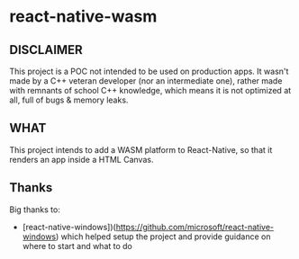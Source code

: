 # react-native-wasm

## DISCLAIMER

This project is a POC not intended to be used on production apps.
It wasn't made by a C++ veteran developer (nor an intermediate one), rather made with remnants of school C++ knowledge, which means it is not optimized at all, full of bugs & memory leaks.

## WHAT

This project intends to add a WASM platform to React-Native, so that it renders an app inside a HTML Canvas.

## Thanks

Big thanks to:

- [react-native-windows])(https://github.com/microsoft/react-native-windows) which helped setup the project and provide guidance on where to start and what to do
